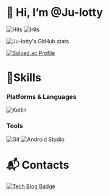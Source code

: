 # 👋 Hi, I’m @Ju-lotty
![Hits](https://hits.seeyoufarm.com/api/count/incr/badge.svg?url=https%3A%2F%2Fgithub.com%2FJu-lotty&count_bg=%23FFDAC7&title_bg=%23FFADAD&icon=&icon_color=%23E7E7E7&title=hits&edge_flat=false)
![Hits](https://hits.seeyoufarm.com/api/count/incr/badge.svg?url=https%3A%2F%2Fgithub.com%2Fkim-soohyeon&count_bg=%23FFDAC7&title_bg=%23FFADAD&icon=&icon_color=%23E7E7E7&title=hits&edge_flat=false)

![Ju-lotty's GitHub stats](https://github-readme-stats.vercel.app/api?username=Ju-lotty&show_icons=true&theme=radical)

[![Solved.ac Profile](http://mazassumnida.wtf/api/v2/generate_badge?boj=jjk991201)](https://solved.ac/jjk991201/)

# 💪Skills
### Platforms & Languages
![Kotlin](https://img.shields.io/badge/Kotlin-007396.svg?&style=for-the-badge&logo=Kotlin&logoColor=white)

### Tools
![Git](https://img.shields.io/badge/Git-F05032.svg?&style=for-the-badge&logo=Git&logoColor=white)
![Android Studio](https://img.shields.io/badge/Android%20Studio-3DDC84.svg?&style=for-the-badge&logo=Android%20Studio&logoColor=white)

 
# :mailbox_with_mail: Contacts
[![Tech Blog Badge](http://img.shields.io/badge/-Tech%20blog-black?style=flat-square&logo=tistory&link=https://soo-vely-dev.tistory.com/)](https://just-coding-record.tistory.com/)
